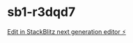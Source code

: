 # sb1-r3dqd7

[Edit in StackBlitz next generation editor ⚡️](https://stackblitz.com/~/github.com/rrsartneoai/sb1-r3dqd7)